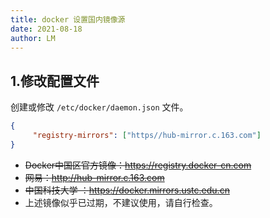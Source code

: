 ```yaml
---
title: docker 设置国内镜像源
date: 2021-08-18
author: LM
---
```


## 1.修改配置文件

创建或修改 `/etc/docker/daemon.json` 文件。

```json
{
     "registry-mirrors": ["https//hub-mirror.c.163.com"]
}
```

- ~~Docker中国区官方镜像：https://registry.docker-cn.com~~
- ~~网易：http://hub-mirror.c.163.com~~
- ~~中国科技大学 ：https://docker.mirrors.ustc.edu.cn~~
- 上述镜像似乎已过期，不建议使用，请自行检查。

